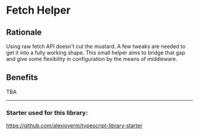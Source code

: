 # Fetch Helper

## Rationale

Using raw fetch API doesn't cut the mustard. A few tweaks are needed to get it into a fully working shape. This small helper aims to bridge that gap and give some flexibility in configuration by the means of middleware.

## Benefits

TBA

---

### Starter used for this library:

https://github.com/alexjoverm/typescript-library-starter

